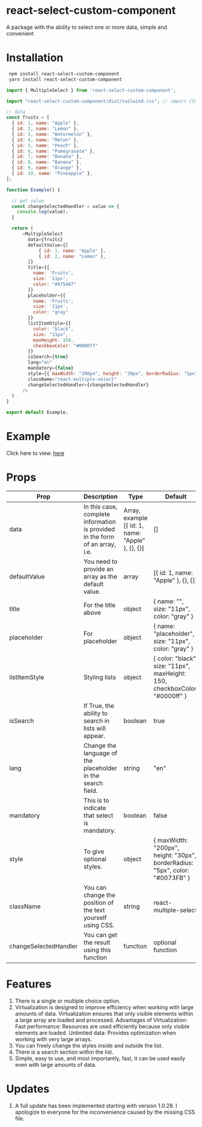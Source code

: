 # react-select-custom-component

A package with the ability to select one or more data, simple and convenient

# Installation

``` bash
 npm install react-select-custom-component
 yarn install react-select-custom-component
```

``` javascript
import { MultipleSelect } from 'react-select-custom-component';

import "react-select-custom-component/dist/tailwind.css"; // import CSS file (important)

// data
const fruits = [
  { id: 1, name: "Apple" },
  { id: 2, name: "Lemon" },
  { id: 3, name: "Watermelon" },
  { id: 4, name: "Melon" },
  { id: 5, name: "Peach" },
  { id: 6, name: "Pomegranate" },
  { id: 7, name: "Banana" },
  { id: 8, name: "Banana" },
  { id: 9, name: "Orange" },
  { id: 10, name: "Pineapple" },
];

function Example() {

  // get value
  const changeSelectedHandler = value => {
    console.log(value);
  }

  return (
      <MultipleSelect
        data={fruits}
        defaultValue={[
            { id: 1, name: "Apple" },
            { id: 2, name: "Lemon" },
        ]}
        title={{
          name: 'Fruits',
          size: '11px',
          color: "#475467"
        }}
        placeholder={{
          name: 'Fruits',
          size: '11px',
          color: "gray"
        }}
        listItemStyle={{
          color: "black",
          size: "11px",
          maxHeight: 150,
          checkboxColor: "#0000ff"
        }}
        isSearch={true}
        lang="en"
        mandatory={false}
        style={{ maxWidth: "200px", height: "30px", borderRadius: "5px", color: "#0073FB", borderColor: "#152DFF" }}
        className="react-multiple-select"
        changeSelectedHandler={changeSelectedHandler}
      />
  )
}

export default Example;
```

# Example

Click here to view. [here](https://react-select-custom-component.netlify.app/)

# Props

| Prop | Description                                         | Type | Default |
|------|-----------------------------------------------------|------|---------|
| data | In this case, complete information is provided in the form of an array, i.e. | Array, example [{ id: 1, name: "Apple" }, {}, {}] | [] |
| defaultValue | You need to provide an array as the default value. | array | [{ id: 1, name: "Apple" }, {}, {}] |
| title | For the title above | object | { name: "", size: "11px", color: "gray" } |
| placeholder | For placeholder | object | { name: "placeholder", size: "11px", color: "gray" } |
| listItemStyle | Styling lists | object | { color: "black", size: "11px", maxHeight: 150, checkboxColor: "#0000ff" } |
| isSearch | If True, the ability to search in lists will appear. | boolean | true |
| lang | Change the language of the placeholder in the search field. | string | "en" |
| mandatory | This is to indicate that select is mandatory. | boolean | false |
| style | To give optional styles. | object | { maxWidth: "200px", height: "30px", borderRadius: "5px", color: "#0073FB" } |
| className | You can change the position of the text yourself using CSS. | string | react-multiple-select |
| changeSelectedHandler | You can get the result using this function | function | optional function |

# Features

1. There is a single or multiple choice option.
2. Virtualization is designed to improve efficiency when working with large amounts of data. Virtualization ensures that only visible elements within a large array are loaded and processed. Advantages of Virtualization: Fast performance: Resources are used efficiently because only visible elements are loaded. Unlimited data: Provides optimization when working with very large arrays.
3. You can freely change the styles inside and outside the list.
4. There is a search section within the list.
5. Simple, easy to use, and most importantly, fast, it can be used easily even with large amounts of data.


# Updates

1. A full update has been implemented starting with version 1.0.28. I apologize to everyone for the inconvenience caused by the missing CSS file.
